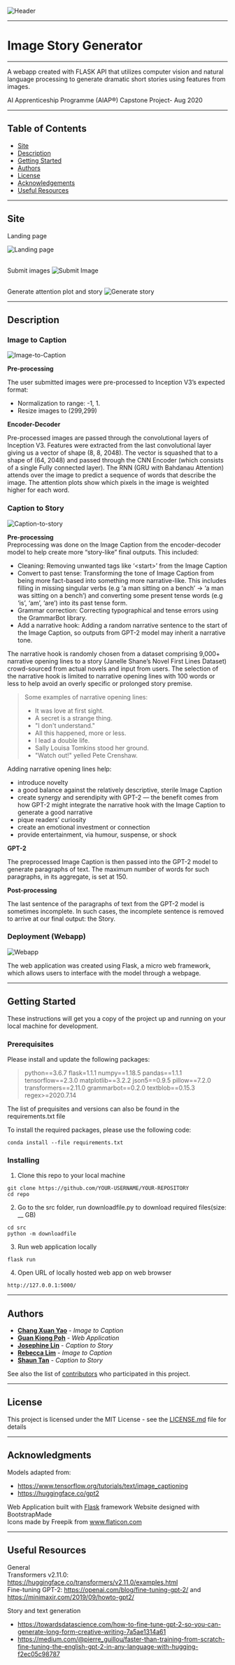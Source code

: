 ![Header](./documentation/Header_1.png)
___

# Image Story Generator
___

A webapp created with FLASK API that utilizes computer vision and natural language processing to generate dramatic short stories using features from images.  

AI Apprenticeship Programme (AIAP®) Capstone Project- Aug 2020

---

## Table of Contents 

- [Site](#Site)
- [Description](#Description)
- [Getting Started](#Getting-Started)
- [Authors](#Authors)
- [License](#License)
- [Acknowledgements](#Acknowledgements)
- [Useful Resources](#Useful-Resources)


---
## Site

Landing page

![Landing page](./documentation/landingpage.gif)


\
Submit images
![Submit Image](./documentation/submit_img.gif)



\
Generate attention plot and story
![Generate story](./documentation/generatestory.png)

---
## Description

### Image to Caption

![Image-to-Caption](./documentation/imgcap.png)

**Pre-processing**

The user submitted images were pre-processed to Inception V3’s expected format:
- Normalization to range: -1, 1.
- Resize images to (299,299)

**Encoder-Decoder**

Pre-processed images are passed through the convolutional layers of Inception V3. Features were extracted from the last convolutional layer giving us a vector of shape (8, 8, 2048).
The vector is squashed that to a shape of (64, 2048) and passed through the CNN Encoder (which consists of a single Fully connected layer). The RNN (GRU with Bahdanau Attention) attends over the image to predict a sequence of words that describe the image. The attention plots show which pixels in the image is weighted higher for each word.

### Caption to Story

![Caption-to-story](./documentation/story.png)

**Pre-processing**  
Preprocessing was done on the Image Caption from the encoder-decoder model to help create
more “story-like” final outputs. This included:  
- Cleaning: Removing unwanted tags like ‘\<start>’ from the Image Caption  
- Convert to past tense: Transforming the tone of Image Caption from being more fact-based into something more narrative-like. This includes filling in missing singular verbs (e.g ‘a man sitting on a bench’ -> ‘a man was sitting on a bench’) and converting some present tense words (e.g ‘is’, ‘am’, ‘are’) into its past tense form.  
- Grammar correction: Correcting typographical and tense errors using the GrammarBot library.  
- Add a narrative hook: Adding a random narrative sentence to the start of the Image Caption, so outputs from GPT-2 model may inherit a narrative tone.  

The narrative hook is randomly chosen from a dataset comprising 9,000+ narrative opening
lines to a story (Janelle Shane’s Novel First Lines Dataset) crowd-sourced from actual novels
and input from users. The selection of the narrative hook is limited to narrative opening lines with 100 words or less to help avoid an overly specific or prolonged story premise.   
    
> Some examples of narrative opening lines:  
> - It was love at first sight.
> - A secret is a strange thing.
> - "I don't understand."
> - All this happened, more or less.
> - I lead a double life.
> - Sally Louisa Tomkins stood her ground.
> - "Watch out!" yelled Pete Crenshaw.


Adding narrative opening lines help:
- introduce novelty 
- a good balance against the relatively descriptive, sterile Image Caption
- create synergy and serendipity with GPT-2 — the benefit comes from how GPT-2 might integrate the narrative hook with the Image Caption to generate a good narrative
- pique readers’ curiosity
- create an emotional investment or connection
- provide entertainment, via humour, suspense, or shock

**GPT-2**  

The preprocessed Image Caption is then passed into the GPT-2 model to generate paragraphs
of text. The maximum number of words for such paragraphs, in its aggregate, is set at 150.

**Post-processing** 

The last sentence of the paragraphs of text from the GPT-2 model is sometimes incomplete. In
such cases, the incomplete sentence is removed to arrive at our final output: the Story.

### Deployment (Webapp)

![Webapp](./documentation/deployment.png)

The web application was created using Flask, a micro web framework, which allows users to interface with the model through a webpage.  

---
## Getting Started

These instructions will get you a copy of the project up and running on your local machine for development.

### Prerequisites

Please install and update the following packages:

>python==3.6.7
flask=1.1.1
numpy==1.18.5
pandas==1.1.1
tensorflow==2.3.0
matplotlib==3.2.2
json5==0.9.5
pillow==7.2.0
transformers==2.11.0
grammarbot==0.2.0
textblob==0.15.3
regex>=2020.7.14

The list of prequisites and versions can also be found in the requirements.txt file

To install the required packages, please use the following code:

```
conda install --file requirements.txt
```

### Installing

1. Clone this repo to your local machine  
```
git clone https://github.com/YOUR-USERNAME/YOUR-REPOSITORY 
cd repo
```

2. Go to the src folder, run downloadfile.py to download required files(size: __ GB)  
```
cd src
python -m downloadfile
```

3. Run web application locally  
```
flask run 
```
4. Open URL of locally hosted web app on web browser  
```
http://127.0.0.1:5000/
```
---
## Authors

* [**Chang Xuan Yao**](https://github.com/) - *Image to Caption*
* [**Guan Kiong Poh**](https://github.com/Unicorndy) - *Web Application*
* [**Josephine Lin**](https://github.com/jlinjy) - *Caption to Story* 
* [**Rebecca Lim**](https://github.com/rebeccalimxe) - *Image to Caption*
* [**Shaun Tan**](https://github.com/ShaunBleu) - *Caption to Story*

See also the list of [contributors](https://github.com/your/project/contributors) who participated in this project.

---
## License

This project is licensed under the MIT License - see the [LICENSE.md](LICENSE.md) file for details

---
## Acknowledgments

Models adapted from: 
* https://www.tensorflow.org/tutorials/text/image_captioning
* https://huggingface.co/gpt2

Web Application built with [Flask](https://palletsprojects.com/p/flask/) framework
Website designed with BootstrapMade  
Icons made by Freepik from www.flaticon.com  

---  
## Useful Resources
General  
Transformers v2.11.0: https://huggingface.co/transformers/v2.11.0/examples.html  
Fine-tuning GPT-2: https://openai.com/blog/fine-tuning-gpt-2/ and   https://minimaxir.com/2019/09/howto-gpt2/

Story and text generation   
- https://towardsdatascience.com/how-to-fine-tune-gpt-2-so-you-can-generate-long-form-creative-writing-7a5ae1314a61  
- https://medium.com/@pierre_guillou/faster-than-training-from-scratch-fine-tuning-the-english-gpt-2-in-any-language-with-hugging-f2ec05c98787  

